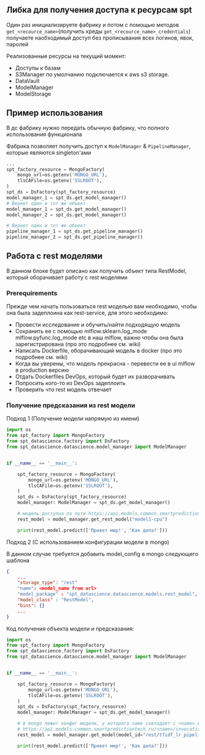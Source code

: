 
## Либка для получения доступа к ресурсам spt

Один раз инициализируете фабрику и потом с помощью методов `get_<recource_name>`(получить креды `get_<recource_name>_credentials`) получаете наобходимый доступ без прописывания всех логинов, явок, паролей

Реализованные ресурсы на текущий момент:

- Доступы к базам
- S3Manager по умолчанию подключается к aws s3 storage. 
- DataVault
- ModelManager
- ModelStorage

## Пример использования
В дс фабрику нужно передать обычную фабрику, что полного использования функционала

Фабрика позволяет получить доступ к `ModelManager` & `PipelineManager`, которые являются singleton'ами

```python
...
spt_factory_resource = MongoFactory(
    mongo_url=os.getenv('MONGO_URL'),
    tlsCAFile=os.getenv('SSLROOT'),
)
spt_ds = DsFactory(spt_factory_resource)
model_manager_1 = spt_ds.get_model_manager()
# Вернет один и тот же объект
model_manager_1 = spt_ds.get_model_manager()
model_manager_2 = spt_ds.get_model_manager()

# Вернет один и тот же объект
pipeline_manager_1 = spt_ds.get_pipeline_manager()
pipeline_manager_2 = spt_ds.get_pipeline_manager()
```

## Работа с rest моделями

В данном блоке будет описано как получить объект типа RestModel, который оборачивает работу с rest моделями

### Prerequirements

Прежде чем начать пользоваться rest моделью вам необходимо, чтобы она была задеплоина как rest-service, для этого необходимо:

 - Провести исследование и обучить/найти подходящую модель
 - Сохранить ее с помощью mlflow.sklearn.log_mode mlflow.pyfunc.log_mode etc в наш mlflow, важно чтобы она была зарегистрирована (про это подробнее см. wiki) 
 - Написать Dockerfile, оборачивающий модель в docker (про это подробнее см. wiki) 
 - Когда вы уверены, что модель прекрасна - перевести ее в ui mlflow в production версию
 - Отдать Dockerfiles DevOps, который будет их разворачивать
 - Попросить кого-то из DevOps задеплоить
 - Проверить что rest модель отвечает

### Получение предсказания из rest модели

Подход 1 (Получение модели напрямую из имени)

```python
import os
from spt_factory import MongoFactory
from spt_datascience.factory import DsFactory
from spt_datascience.datascience.model_manager import ModelManager


if __name__ == '__main__':

    spt_factory_resource = MongoFactory(
        mongo_url=os.getenv('MONGO_URL'),
        tlsCAFile=os.getenv('SSLROOT'),
    )
    spt_ds = DsFactory(spt_factory_resource)
    model_manager: ModelManager = spt_ds.get_model_manager()

    # модель доступна по пути https://api.models.common.smartpredictiontech.ru/model1-cpu/invocations
    rest_model = model_manager.get_rest_model("model1-cpu")

    print(rest_model.predict(['Привет мир!', 'Как дела?']))

```

Подход 2 (С использованием конфигурации модели в mongo)

В данном случае требуется добавить model_config в mongo следующего шаблона

```json
{
    ...
    "storage_type": "rest"
    "name": <model_name from url>
    "model_package" : "spt_datascience.datascience.models.rest_model",
    "model_class" : "RestModel",
    "bins": {}
    ...
} 
```
 
Код получения объекта модели и предсказания:

```python
import os
from spt_factory import MongoFactory
from spt_datascience.factory import DsFactory
from spt_datascience.datascience.model_manager import ModelManager


if __name__ == '__main__':

    spt_factory_resource = MongoFactory(
        mongo_url=os.getenv('MONGO_URL'),
        tlsCAFile=os.getenv('SSLROOT'),
    )
    spt_ds = DsFactory(spt_factory_resource)
    model_manager: ModelManager = spt_ds.get_model_manager()

    # в mongo лежит конфиг модели, у которого name совпадает с <name> в url модели
    # https://api.models.common.smartpredictiontech.ru/<name>/invocations
    rest_model = model_manager.get_model(model_id="rest/tfidf_lr_pipeline_37212_potok/test")

    print(rest_model.predict(['Привет мир!', 'Как дела?']))
```